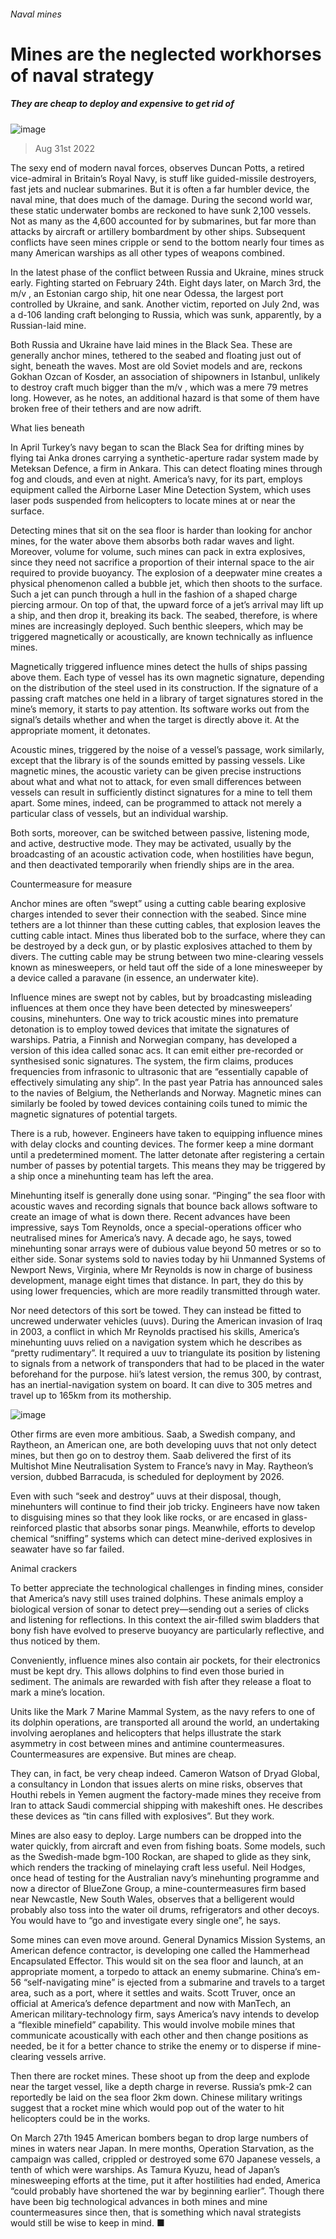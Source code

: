 ###### Naval mines
# Mines are the neglected workhorses of naval strategy 
##### They are cheap to deploy and expensive to get rid of 
![image](images/20220903_STP002.jpg) 
> Aug 31st 2022 
The sexy end of modern naval forces, observes Duncan Potts, a retired vice-admiral in Britain’s Royal Navy, is stuff like guided-missile destroyers, fast jets and nuclear submarines. But it is often a far humbler device, the naval mine, that does much of the damage. During the second world war, these static underwater bombs are reckoned to have sunk 2,100 vessels. Not as many as the 4,600 accounted for by submarines, but far more than attacks by aircraft or artillery bombardment by other ships. Subsequent conflicts have seen mines cripple or send to the bottom nearly four times as many American warships as all other types of weapons combined. 
In the latest phase of the conflict between Russia and Ukraine, mines struck early. Fighting started on February 24th. Eight days later, on March 3rd, the m/v , an Estonian cargo ship, hit one near Odessa, the largest port controlled by Ukraine, and sank. Another victim, reported on July 2nd, was a d-106 landing craft belonging to Russia, which was sunk, apparently, by a Russian-laid mine.
Both Russia and Ukraine have laid mines in the Black Sea. These are generally anchor mines, tethered to the seabed and floating just out of sight, beneath the waves. Most are old Soviet models and are, reckons Gokhan Ozcan of Kosder, an association of shipowners in Istanbul, unlikely to destroy craft much bigger than the m/v , which was a mere 79 metres long. However, as he notes, an additional hazard is that some of them have broken free of their tethers and are now adrift.
What lies beneath
In April Turkey’s navy began to scan the Black Sea for drifting mines by flying tai Anka drones carrying a synthetic-aperture radar system made by Meteksan Defence, a firm in Ankara. This can detect floating mines through fog and clouds, and even at night. America’s navy, for its part, employs equipment called the Airborne Laser Mine Detection System, which uses laser pods suspended from helicopters to locate mines at or near the surface.
Detecting mines that sit on the sea floor is harder than looking for anchor mines, for the water above them absorbs both radar waves and light. Moreover, volume for volume, such mines can pack in extra explosives, since they need not sacrifice a proportion of their internal space to the air required to provide buoyancy. The explosion of a deepwater mine creates a physical phenomenon called a bubble jet, which then shoots to the surface. Such a jet can punch through a hull in the fashion of a shaped charge piercing armour. On top of that, the upward force of a jet’s arrival may lift up a ship, and then drop it, breaking its back. The seabed, therefore, is where mines are increasingly deployed. Such benthic sleepers, which may be triggered magnetically or acoustically, are known technically as influence mines. 
Magnetically triggered influence mines detect the hulls of ships passing above them. Each type of vessel has its own magnetic signature, depending on the distribution of the steel used in its construction. If the signature of a passing craft matches one held in a library of target signatures stored in the mine’s memory, it starts to pay attention. Its software works out from the signal’s details whether and when the target is directly above it. At the appropriate moment, it detonates. 
Acoustic mines, triggered by the noise of a vessel’s passage, work similarly, except that the library is of the sounds emitted by passing vessels. Like magnetic mines, the acoustic variety can be given precise instructions about what and what not to attack, for even small differences between vessels can result in sufficiently distinct signatures for a mine to tell them apart. Some mines, indeed, can be programmed to attack not merely a particular class of vessels, but an individual warship.
Both sorts, moreover, can be switched between passive, listening mode, and active, destructive mode. They may be activated, usually by the broadcasting of an acoustic activation code, when hostilities have begun, and then deactivated temporarily when friendly ships are in the area. 
Countermeasure for measure
Anchor mines are often “swept” using a cutting cable bearing explosive charges intended to sever their connection with the seabed. Since mine tethers are a lot thinner than these cutting cables, that explosion leaves the cutting cable intact. Mines thus liberated bob to the surface, where they can be destroyed by a deck gun, or by plastic explosives attached to them by divers. The cutting cable may be strung between two mine-clearing vessels known as minesweepers, or held taut off the side of a lone minesweeper by a device called a paravane (in essence, an underwater kite). 
Influence mines are swept not by cables, but by broadcasting misleading influences at them once they have been detected by minesweepers’ cousins, minehunters. One way to trick acoustic mines into premature detonation is to employ towed devices that imitate the signatures of warships. Patria, a Finnish and Norwegian company, has developed a version of this idea called sonac acs. It can emit either pre-recorded or synthesised sonic signatures. The system, the firm claims, produces frequencies from infrasonic to ultrasonic that are “essentially capable of effectively simulating any ship”. In the past year Patria has announced sales to the navies of Belgium, the Netherlands and Norway. Magnetic mines can similarly be fooled by towed devices containing coils tuned to mimic the magnetic signatures of potential targets. 
There is a rub, however. Engineers have taken to equipping influence mines with delay clocks and counting devices. The former keep a mine dormant until a predetermined moment. The latter detonate after registering a certain number of passes by potential targets. This means they may be triggered by a ship once a minehunting team has left the area.
Minehunting itself is generally done using sonar. “Pinging” the sea floor with acoustic waves and recording signals that bounce back allows software to create an image of what is down there. Recent advances have been impressive, says Tom Reynolds, once a special-operations officer who neutralised mines for America’s navy. A decade ago, he says, towed minehunting sonar arrays were of dubious value beyond 50 metres or so to either side. Sonar systems sold to navies today by hii Unmanned Systems of Newport News, Virginia, where Mr Reynolds is now in charge of business development, manage eight times that distance. In part, they do this by using lower frequencies, which are more readily transmitted through water.
Nor need detectors of this sort be towed. They can instead be fitted to uncrewed underwater vehicles (uuvs). During the American invasion of Iraq in 2003, a conflict in which Mr Reynolds practised his skills, America’s minehunting uuvs relied on a navigation system which he describes as “pretty rudimentary”. It required a uuv to triangulate its position by listening to signals from a network of transponders that had to be placed in the water beforehand for the purpose. hii’s latest version, the remus 300, by contrast, has an inertial-navigation system on board. It can dive to 305 metres and travel up to 165km from its mothership.
![image](images/20220903_STP004.jpg) 

Other firms are even more ambitious. Saab, a Swedish company, and Raytheon, an American one, are both developing uuvs that not only detect mines, but then go on to destroy them. Saab delivered the first of its Multishot Mine Neutralisation System to France’s navy in May. Raytheon’s version, dubbed Barracuda, is scheduled for deployment by 2026.
Even with such “seek and destroy” uuvs at their disposal, though, minehunters will continue to find their job tricky. Engineers have now taken to disguising mines so that they look like rocks, or are encased in glass-reinforced plastic that absorbs sonar pings. Meanwhile, efforts to develop chemical “sniffing” systems which can detect mine-derived explosives in seawater have so far failed.
Animal crackers
To better appreciate the technological challenges in finding mines, consider that America’s navy still uses trained dolphins. These animals employ a biological version of sonar to detect prey—sending out a series of clicks and listening for reflections. In this context the air-filled swim bladders that bony fish have evolved to preserve buoyancy are particularly reflective, and thus noticed by them.
Conveniently, influence mines also contain air pockets, for their electronics must be kept dry. This allows dolphins to find even those buried in sediment. The animals are rewarded with fish after they release a float to mark a mine’s location.
Units like the Mark 7 Marine Mammal System, as the navy refers to one of its dolphin operations, are transported all around the world, an undertaking involving aeroplanes and helicopters that helps illustrate the stark asymmetry in cost between mines and antimine countermeasures. Countermeasures are expensive. But mines are cheap.
They can, in fact, be very cheap indeed. Cameron Watson of Dryad Global, a consultancy in London that issues alerts on mine risks, observes that Houthi rebels in Yemen augment the factory-made mines they receive from Iran to attack Saudi commercial shipping with makeshift ones. He describes these devices as “tin cans filled with explosives”. But they work.
Mines are also easy to deploy. Large numbers can be dropped into the water quickly, from aircraft and even from fishing boats. Some models, such as the Swedish-made bgm-100 Rockan, are shaped to glide as they sink, which renders the tracking of minelaying craft less useful. Neil Hodges, once head of testing for the Australian navy’s minehunting programme and now a director of BlueZone Group, a mine-countermeasures firm based near Newcastle, New South Wales, observes that a belligerent would probably also toss into the water oil drums, refrigerators and other decoys. You would have to “go and investigate every single one”, he says. 
Some mines can even move around. General Dynamics Mission Systems, an American defence contractor, is developing one called the Hammerhead Encapsulated Effector. This would sit on the sea floor and launch, at an appropriate moment, a torpedo to attack an enemy submarine. China’s em-56 “self-navigating mine” is ejected from a submarine and travels to a target area, such as a port, where it settles and waits. Scott Truver, once an official at America’s defence department and now with ManTech, an American military-technology firm, says America’s navy intends to develop a “flexible minefield” capability. This would involve mobile mines that communicate acoustically with each other and then change positions as needed, be it for a better chance to strike the enemy or to disperse if mine-clearing vessels arrive. 
Then there are rocket mines. These shoot up from the deep and explode near the target vessel, like a depth charge in reverse. Russia’s pmk-2 can reportedly be laid on the sea floor 2km down. Chinese military writings suggest that a rocket mine which would pop out of the water to hit helicopters could be in the works.
On March 27th 1945 American bombers began to drop large numbers of mines in waters near Japan. In mere months, Operation Starvation, as the campaign was called, crippled or destroyed some 670 Japanese vessels, a tenth of which were warships. As Tamura Kyuzu, head of Japan’s minesweeping efforts at the time, put it after hostilities had ended, America “could probably have shortened the war by beginning earlier”. Though there have been big technological advances in both mines and mine countermeasures since then, that is something which naval strategists would still be wise to keep in mind. ■

